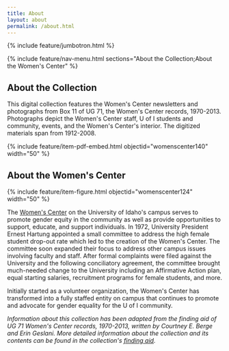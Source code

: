 ```yaml
---
title: About
layout: about
permalink: /about.html
---
```

{% include feature/jumbotron.html %} 

{% include feature/nav-menu.html sections="About the Collection;About the Women's Center" %} 

## About the Collection

This digital collection features the Women's Center newsletters and photographs from Box 11 of UG 71, the Women's Center records, 1970-2013. Photographs depict the Women's Center staff, U of I students and community, events, and the Women's Center's interior. The digitized materials span from 1912-2008.

{% include feature/item-pdf-embed.html objectid="womenscenter140" width="50" %}

## About the Women's Center

{% include feature/item-figure.html objectid="womenscenter124" width="50" %}

The [Women's Center](https://www.uidaho.edu/diversity/edu/womens-center) on the University of Idaho's campus serves to promote gender equity in the community as well as provide opportunities to support, educate, and support individuals. In 1972, University President Ernest Hartung appointed a small committee to address the high female student drop-out rate which led to the creation of the Women's Center. The committee soon expanded their focus to address other campus issues involving faculty and staff. After formal complaints were filed against the University and the following conciliatory agreement, the committee brought much-needed change to the University including an Affirmative Action plan, equal starting salaries, recruitment programs for female students, and more. 

Initially started as a volunteer organization, the Women's Center has transformed into a fully staffed entity on campus that continues to promote and advocate for gender equality for the U of I community.

*Information about this collection has been adapted from the finding aid of UG 71 Women's Center records, 1970-2013, written by Courtney E. Berge and Erin Geslani. More detailed information about the collection and its contents can be found in the collection's [finding aid](https://archiveswest.orbiscascade.org/ark:/80444/xv822644).* 
